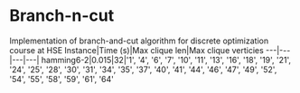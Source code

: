 # Branch-n-cut
Implementation of branch-and-cut algorithm for discrete optimization course at HSE
Instance|Time (s)|Max clique len|Max clique verticies
---|---|---|---|
hamming6-2|0.015|32|'1', '4', '6', '7', '10', '11', '13', '16', '18', '19', '21', '24', '25', '28', '30', '31', '34', '35', '37', '40', '41', '44', '46', '47', '49', '52', '54', '55', '58', '59', '61', '64'
